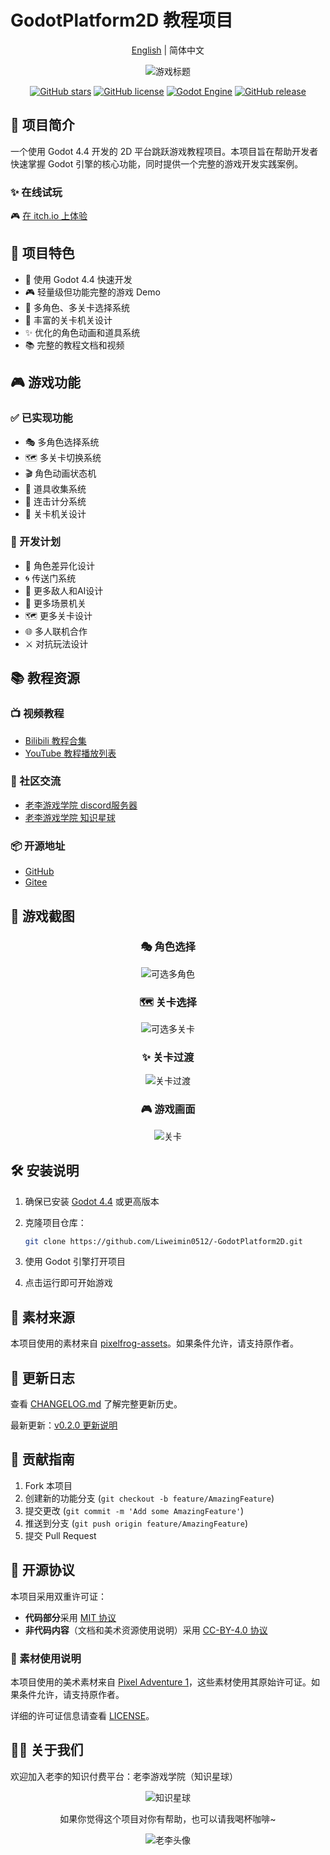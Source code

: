 # GodotPlatform2D 教程项目

<div align="center">

[English](readme_en.md) | 简体中文

![游戏标题](/docs/images/宣传图1.png)

[![GitHub stars](https://img.shields.io/github/stars/Liweimin0512/-GodotPlatform2D?style=flat-square)](https://github.com/Liweimin0512/-GodotPlatform2D/stargazers)
[![GitHub license](https://img.shields.io/github/license/Liweimin0512/-GodotPlatform2D?style=flat-square)](https://github.com/Liweimin0512/-GodotPlatform2D/blob/main/LICENSE)
[![Godot Engine](https://img.shields.io/badge/GODOT-4.4-blue?style=flat-square)](https://godotengine.org)
[![GitHub release](https://img.shields.io/github/v/release/Liweimin0512/-GodotPlatform2D?style=flat-square)](https://github.com/Liweimin0512/-GodotPlatform2D/releases)

</div>

## 📖 项目简介

一个使用 Godot 4.4 开发的 2D 平台跳跃游戏教程项目。本项目旨在帮助开发者快速掌握 Godot 引擎的核心功能，同时提供一个完整的游戏开发实践案例。

### ✨ 在线试玩

🎮 [在 itch.io 上体验](https://godot-li.itch.io/platform2d)

## 🎯 项目特色

- 🚀 使用 Godot 4.4 快速开发
- 🎮 轻量级但功能完整的游戏 Demo
- 👥 多角色、多关卡选择系统
- 🎨 丰富的关卡机关设计
- ✨ 优化的角色动画和道具系统
- 📚 完整的教程文档和视频

## 🎮 游戏功能

### ✅ 已实现功能

- 🎭 多角色选择系统
- 🗺️ 多关卡切换系统
- 🎬 角色动画状态机
- 🍎 道具收集系统
- 🎯 连击计分系统
- 🎪 关卡机关设计

### 📅 开发计划

- 👥 角色差异化设计
- 🌀 传送门系统
- 👾 更多敌人和AI设计
- 🎯 更多场景机关
- 🗺️ 更多关卡设计
- 🌐 多人联机合作
- ⚔️ 对抗玩法设计

## 📚 教程资源

### 📺 视频教程

- [Bilibili 教程合集](https://www.bilibili.com/video/BV1fy411B7E3)
- [YouTube 教程播放列表](https://www.youtube.com/playlist?list=PLN8Z_93DklwWYYkZrwqQ2VUk7p1pIu1NG)

### 🤝 社区交流

- [老李游戏学院 discord服务器](https://discord.gg/V5nuzC2BcJ)
- [老李游戏学院 知识星球](https://t.zsxq.com/12B5zOA6n)

### 📦 开源地址

- [GitHub](https://github.com/Liweimin0512/-GodotPlatform2D)
- [Gitee](https://gitee.com/Giab/godot-platform-2d)

## 📸 游戏截图

<div align="center">

### 🎭 角色选择

![可选多角色](/docs/images/可选择多角色.gif)

### 🗺️ 关卡选择

![可选多关卡](/docs/images/可选择多关卡.gif)

### ✨ 关卡过渡

![关卡过渡](/docs/images/关卡过渡shader.gif)

### 🎮 游戏画面

![关卡](/docs/images/关卡.gif)

</div>

## 🛠️ 安装说明

1. 确保已安装 [Godot 4.4](https://godotengine.org/download) 或更高版本
2. 克隆项目仓库：

    ```bash
    git clone https://github.com/Liweimin0512/-GodotPlatform2D.git
    ```

3. 使用 Godot 引擎打开项目
4. 点击运行即可开始游戏

## 🎨 素材来源

本项目使用的素材来自 [pixelfrog-assets](https://pixelfrog-assets.itch.io/pixel-adventure-1)。如果条件允许，请支持原作者。

## 📝 更新日志

查看 [CHANGELOG.md](docs/changelogs/CHANGELOG.md) 了解完整更新历史。

最新更新：[v0.2.0 更新说明](docs/changelogs/2025-03-17-character-and-items.md)

## 🤝 贡献指南

1. Fork 本项目
2. 创建新的功能分支 (`git checkout -b feature/AmazingFeature`)
3. 提交更改 (`git commit -m 'Add some AmazingFeature'`)
4. 推送到分支 (`git push origin feature/AmazingFeature`)
5. 提交 Pull Request

## 📄 开源协议

本项目采用双重许可证：

- **代码部分**采用 [MIT 协议](LICENSE.md#code-license-mit)
- **非代码内容**（文档和美术资源使用说明）采用 [CC-BY-4.0 协议](LICENSE.md#non-code-content-license-cc-by-40)

### 🎨 素材使用说明

本项目使用的美术素材来自 [Pixel Adventure 1](https://pixelfrog-assets.itch.io/pixel-adventure-1)，这些素材使用其原始许可证。如果条件允许，请支持原作者。

详细的许可证信息请查看 [LICENSE](LICENSE.md)。

## 👨‍🏫 关于我们

欢迎加入老李的知识付费平台：老李游戏学院（知识星球）

<div align="center">

![知识星球](/docs/images/知识星球-二维码.jpg)

如果你觉得这个项目对你有帮助，也可以请我喝杯咖啡~

![老李头像](/docs/images/老李头像.png)

</div>
